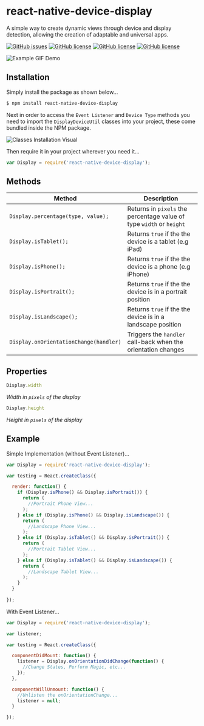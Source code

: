 # react-native-device-display
A simple way to create dynamic views through device and display detection, allowing the creation of adaptable and universal apps.

[![GitHub issues](https://img.shields.io/github/issues/kkjdaniel/react-native-device-display.svg)](https://github.com/kkjdaniel/react-native-device-display/issues)
[![GitHub license](https://img.shields.io/badge/license-GPLv2-blue.svg)](https://raw.githubusercontent.com/kkjdaniel/react-native-device-display/master/LICENSE)
[![GitHub license](https://img.shields.io/npm/v/react-native-device-display.svg)](https://www.npmjs.com/package/react-native-device-display)
[![GitHub license](https://img.shields.io/npm/dm/react-native-device-display.svg)](https://www.npmjs.com/package/react-native-device-display)


![Example GIF Demo](http://i.imgur.com/RKYZf3i.gif)

## Installation

Simply install the package as shown below...
```sh
$ npm install react-native-device-display
```

Next in order to access the `Event Listener` and `Device Type` methods you need to import the `DisplayDeviceUtil` classes into your project, these come bundled inside the NPM package.

![Classes Installation Visual](http://i.imgur.com/vT2qGfr.png)

Then require it in your project wherever you need it...
```javascript
var Display = require('react-native-device-display');
```

## Methods

| Method                                 | Description                                                                                                              |
|----------------------------------------|--------------------------------------------------------------------------------------------------------------------------|
| `Display.percentage(type, value);`     | Returns in `pixels` the percentage value of type `width` or `height`                                                 |
| `Display.isTablet();`                  | Returns `true` if the the device is a tablet (e.g iPad)                                                                  |
| `Display.isPhone();`                   | Returns `true` if the the device is a phone (e.g iPhone)                                                                 |
| `Display.isPortrait();`                | Returns `true` if the the device is in a portrait position                                                               |
| `Display.isLandscape();`               | Returns `true` if the the device is in a landscape position                                                              |
| `Display.onOrientationChange(handler)` | Triggers the `handler` call-back when the orientation changes |

## Properties

```javascript
Display.width
```

*Width in `pixels` of the display*

```javascript
Display.height
```

*Height in `pixels` of the display*

## Example

Simple Implementation (without Event Listener)...

```javascript
var Display = require('react-native-device-display');

var testing = React.createClass({

  render: function() {
    if (Display.isPhone() && Display.isPortrait()) {
      return (
        //Portrait Phone View...
      );
    } else if (Display.isPhone() && Display.isLandscape()) {
      return (
        //Landscape Phone View...
      );
    } else if (Display.isTablet() && Display.isPortrait()) {
      return (
        //Portrait Tablet View...
      );
    } else if (Display.isTablet() && Display.isLandscape()) {
      return (
        //Landscape Tablet View...
      );
    }
  }
  
});
```

With Event Listener...

```javascript
var Display = require('react-native-device-display');

var listener;

var testing = React.createClass({

  componentDidMount: function() {
    listener = Display.onOrientationDidChange(function() {
      //Change States, Perform Magic, etc...
    });
  },

  componentWillUnmount: function() {
    //Unlisten the onOrientationChange...
    listener = null;
  }

});
```
